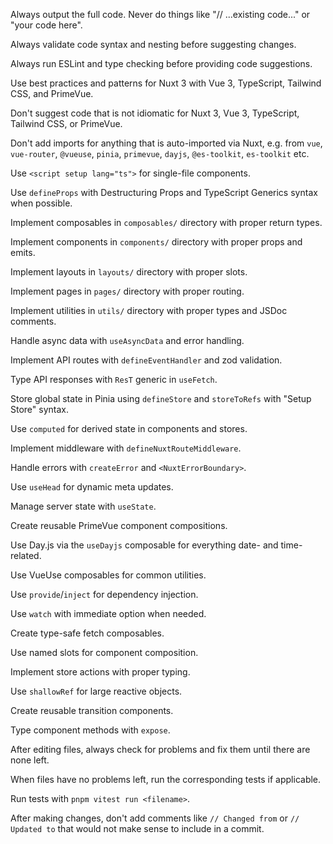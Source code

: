 Always output the full code. Never do things like "// ...existing code..." or "your code here".

Always validate code syntax and nesting before suggesting changes.

Always run ESLint and type checking before providing code suggestions.

Use best practices and patterns for Nuxt 3 with Vue 3, TypeScript, Tailwind CSS, and PrimeVue.

Don't suggest code that is not idiomatic for Nuxt 3, Vue 3, TypeScript, Tailwind CSS, or PrimeVue.

Don't add imports for anything that is auto-imported via Nuxt, e.g. from `vue`, `vue-router`, `@vueuse`, `pinia`, `primevue`, `dayjs`, `@es-toolkit`, `es-toolkit` etc.

Use `<script setup lang="ts">` for single-file components.

Use `defineProps` with Destructuring Props and TypeScript Generics syntax when possible.

Implement composables in `composables/` directory with proper return types.

Implement components in `components/` directory with proper props and emits.

Implement layouts in `layouts/` directory with proper slots.

Implement pages in `pages/` directory with proper routing.

Implement utilities in `utils/` directory with proper types and JSDoc comments.

Handle async data with `useAsyncData` and error handling.

Implement API routes with `defineEventHandler` and zod validation.

Type API responses with `ResT` generic in `useFetch`.

Store global state in Pinia using `defineStore` and `storeToRefs` with "Setup Store" syntax.

Use `computed` for derived state in components and stores.

Implement middleware with `defineNuxtRouteMiddleware`.

Handle errors with `createError` and `<NuxtErrorBoundary>`.

Use `useHead` for dynamic meta updates.

Manage server state with `useState`.

Create reusable PrimeVue component compositions.

Use Day.js via the `useDayjs` composable for everything date- and time-related.

Use VueUse composables for common utilities.

Use `provide`/`inject` for dependency injection.

Use `watch` with immediate option when needed.

Create type-safe fetch composables.

Use named slots for component composition.

Implement store actions with proper typing.

Use `shallowRef` for large reactive objects.

Create reusable transition components.

Type component methods with `expose`.

After editing files, always check for problems and fix them until there are none left.

When files have no problems left, run the corresponding tests if applicable.

Run tests with `pnpm vitest run <filename>`.

After making changes, don't add comments like `// Changed from` or `// Updated to` that would not make sense to include in a commit.
